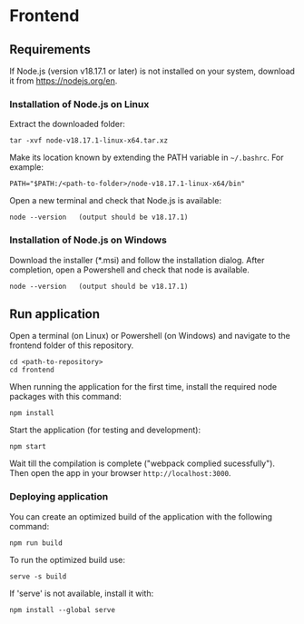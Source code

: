 # Frontend

## Requirements

If Node.js (version v18.17.1 or later) is not installed on your system, download it from https://nodejs.org/en. 

### Installation of Node.js on Linux
Extract the downloaded folder:
```
tar -xvf node-v18.17.1-linux-x64.tar.xz
```
Make its location known by extending the PATH variable in `~/.bashrc`. For example:
```
PATH="$PATH:/<path-to-folder>/node-v18.17.1-linux-x64/bin"
```
Open a new terminal and check that Node.js is available:
```
node --version   (output should be v18.17.1)
```

### Installation of Node.js on Windows

Download the installer (*.msi) and follow the installation dialog. After completion, open a Powershell and check that node is available.
```
node --version   (output should be v18.17.1)
```

## Run application

Open a terminal (on Linux) or Powershell (on Windows) and navigate to the frontend folder of this repository. 
```
cd <path-to-repository>
cd frontend
```

When running the application for the first time, install the required node packages with this command:
```
npm install
```
Start the application (for testing and development):
```
npm start
```
Wait till the compilation is complete ("webpack complied sucessfully"). Then open the app in your browser `http://localhost:3000`.

### Deploying application
You can create an optimized build of the application with the following command:
```
npm run build
```
To run the optimized build use:
```
serve -s build
```
If 'serve' is not available, install it with:
```
npm install --global serve
```

<!---
## Known issues
If there are certificate errors downloading packages during install or run use the following setting before executing meteor command.
#### Resolve in Linux
```
NODE_TLS_REJECT_UNAUTHORIZED=0 meteor <any-command>
```

#### Resolve in Windows
In standard command prompt:
```
set NODE_TLS_REJECT_UNAUTHORIZED=0
```
in Powershell use:
```
$env:NODE_TLS_REJECT_UNAUTHORIZED = "0"
```
--->